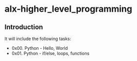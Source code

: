 # alx-higher_level_programming

## Introduction
It will include the following tasks:
* 0x00. Python - Hello, World
* 0x01. Python - if/else, loops, functions